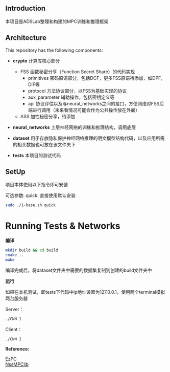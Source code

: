## Introduction
本项目是ADSLab整理和构建的MPC训练和推理框架

## Architecture
This repository has the following components:
- **crypto**
计算库核心部分
    - FSS
    函数秘密分享（Function Secret Share）的代码实现
        - primitives
        密码原语部分，包括DCF，更多FSS原语待添加，如DPF, DIF等
        - protocol
        方法协议部分，以FSS为基础实现的协议
        - aux_parameter
        辅助操作，包括密钥定义等
        - api
        协议评估以及与neural_networks之间的接口，方便网络对FSS后端进行调用（未来看情况可能会作为公共操作放在外面）
    - ASS
    加性秘密分享，待添加

- **neural_networks**
上层神经网络的训练和推理结构，调用底层


- **dataset**
用于存放隐私保护神经网络推理的明文模型结构代码，以及应用所需的相关数据也可放在该文件夹下


- **tests**
本项目的测试代码


## SetUp
项目本体使用以下指令即可安装

可选参数: quick: 直接使用默认安装

```bash
sudo ./1-base.sh quick
```

# Running Tests & Networks

**编译**
```bash
mkdir build && cd build
cmake ..
make
```

编译完成后，将dataset文件夹中需要的数据集复制到创建的build文件夹中

**运行**

如果在本机测试，即tests下代码中ip地址设置为127.0.0.1，使用两个terminal模拟两台服务器

Server：
```bash
./CNN 1
```

Client：
```bash
./CNN 2
```

**Reference:** 

[EzPC](https://github.com/mpc-msri/EzPC/)  
[NssMPClib](https://github.com/XidianNSS/NssMPClib)  
